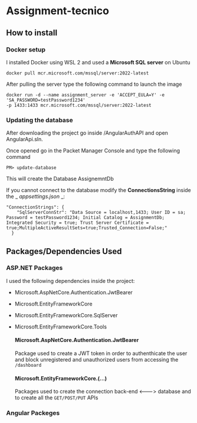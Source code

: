 # Assignment-tecnico

## How to install

### Docker setup

I installed Docker using WSL 2 and used a **Microsoft SQL server** on Ubuntu
```
docker pull mcr.microsoft.com/mssql/server:2022-latest
```

After pulling the server type the following command to launch the image
```
docker run -d --name assignment_server -e 'ACCEPT_EULA=Y' -e 'SA_PASSWORD=testPassword1234' 
-p 1433:1433 mcr.microsoft.com/mssql/server:2022-latest
```

### Updating the database

After downloading the project go inside /AngularAuthAPI and open AngularApi.sln.

Once opened go in the Packet Manager Console and type the following command
```
PM> update-database
```
This will create the Database AssignemntDb

If you cannot connect to the database modify the **ConnectionsString** inside the _ _appsettings.json_ _:
```
"ConnectionStrings": {
    "SqlServerConnStr": "Data Source = localhost,1433; User ID = sa; Password = testPassword1234; Initial Catalog = AssignmentDb; Integrated Security = true; Trust Server Certificate = true;MultipleActiveResultSets=true;Trusted_Connection=False;"
  }
```
## Packages/Dependencies Used

### ASP.NET Packages

I used the following dependencies inside the project:
- Microsoft.AspNetCore.Authentication.JwtBearer
- Microsoft.EntityFrameworkCore
- Microsoft.EntityFrameworkCore.SqlServer
- Microsoft.EntityFrameworkCore.Tools

  #### Microsoft.AspNetCore.Authentication.JwtBearer

  Package used to create a JWT token in order to authenthicate the user and block unregistered and unauthorized users from accessing the `/dashboard`

  #### Microsoft.EntityFrameworkCore.(...)

  Packages used to create the connection back-end <---> database and to create all the `GET/POST/PUT` APIs

### Angular Packeges

####
